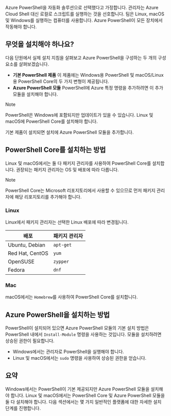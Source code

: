 Azure PowerShell을 자동화 솔루션으로 선택했다고 가정합니다. 관리자는 Azure Cloud Shell 대신 로컬로 스크립트를 실행하는 것을 선호합니다. 팀은 Linux, macOS 및 Windows를 실행하는 컴퓨터를 사용합니다. Azure PowerShell이 모든 장치에서 작동해야 합니다. 

## <a name="what-must-be-installed"></a>무엇을 설치해야 하나요?
다음 단원에서 실제 설치 지침을 살펴보고 Azure PowerShell을 구성하는 두 개의 구성 요소를 살펴보겠습니다.

- **기본 PowerShell 제품** 이 제품에는 Windows용 PowerShell 및 macOS/Linux용 PowerShell Core의 두 가지 변형이 제공됩니다.
- **Azure PowerShell 모듈** PowerShell에 Azure 특정 명령을 추가하려면 이 추가 모듈을 설치해야 합니다.

> [!NOTE]
> PowerShell은 Windows에 포함되지만 업데이트가 있을 수 있습니다. Linux 및 macOS에 PowerShell Core를 설치해야 합니다.

기본 제품이 설치되면 설치에 Azure PowerShell 모듈을 추가합니다.

## <a name="how-to-install-powershell-core"></a>PowerShell Core를 설치하는 방법
Linux 및 macOS에서는 둘 다 패키지 관리자를 사용하여 PowerShell Core를 설치합니다. 권장되는 패키지 관리자는 OS 및 배포에 따라 다릅니다.

> [!NOTE]
> PowerShell Core는 Microsoft 리포지토리에서 사용할 수 있으므로 먼저 패키지 관리자에 해당 리포지토리를 추가해야 합니다.

### <a name="linux"></a>Linux
Linux에서 패키지 관리자는 선택한 Linux 배포에 따라 변경됩니다.

| 배포  | 패키지 관리자 |
|------------------|-----------------|
| Ubuntu, Debian   | `apt-get`       |
| Red Hat, CentOS  | `yum`           |
| OpenSUSE         | `zypper`        |
| Fedora           | `dnf`           |

### <a name="mac"></a>Mac
macOS에서는 `Homebrew`를 사용하여 PowerShell Core를 설치합니다.

## <a name="how-to-install-azure-powershell"></a>Azure PowerShell을 설치하는 방법
PowerShell이 설치되어 있으면 Azure PowerShell 모듈의 기본 설치 방법은 PowerShell 내에서 `Install-Module` 명령을 사용하는 것입니다. 모듈을 설치하려면 상승된 권한이 필요합니다.

- Windows에서는 관리자로 PowerShell을 실행해야 합니다.
- Linux 및 macOS에서는 `sudo` 명령을 사용하여 상승된 권한을 얻습니다.

## <a name="summary"></a>요약
Windows에서는 PowerShell이 기본 제공되지만 Azure PowerShell 모듈을 설치해야 합니다. Linux 및 macOS에서는 PowerShell Core 및 Azure PowerShell 모듈을 둘 다 설치해야 합니다. 다음 섹션에서는 몇 가지 일반적인 플랫폼에 대한 자세한 설치 단계를 진행합니다.